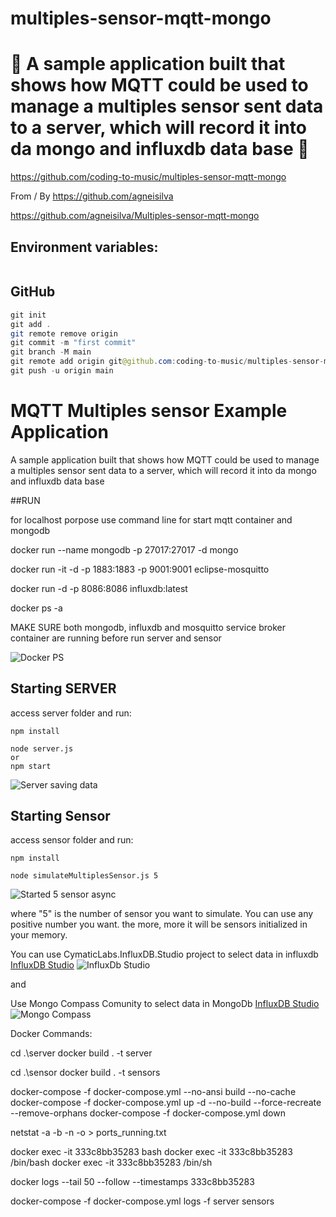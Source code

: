 # multiples-sensor-mqtt-mongo

# 🚀 A sample application built that shows how MQTT could be used to manage a multiples sensor sent data to a server, which will record it into da mongo and influxdb data base 🚀

https://github.com/coding-to-music/multiples-sensor-mqtt-mongo

From / By https://github.com/agneisilva

https://github.com/agneisilva/Multiples-sensor-mqtt-mongo

## Environment variables:

```java

```

## GitHub

```java
git init
git add .
git remote remove origin
git commit -m "first commit"
git branch -M main
git remote add origin git@github.com:coding-to-music/multiples-sensor-mqtt-mongo.git
git push -u origin main
```

# MQTT Multiples sensor Example Application

A sample application built that shows how MQTT could be used to manage a multiples sensor sent data
to a server, which will record it into da mongo and influxdb data base

##RUN

for localhost porpose use command line for start mqtt container and mongodb

docker run --name mongodb -p 27017:27017 -d mongo

docker run -it -d -p 1883:1883 -p 9001:9001 eclipse-mosquitto

docker run -d -p 8086:8086 influxdb:latest

docker ps -a

MAKE SURE both mongodb, influxdb and mosquitto service broker container are running before run server and sensor

![Docker PS](doc/docker_ps.png)

## Starting SERVER

access server folder and run:

```
npm install
```

```
node server.js
or
npm start
```

![Server saving data](doc/server_saved_data.png)

## Starting Sensor

access sensor folder and run:

```
npm install

node simulateMultiplesSensor.js 5
```

![Started 5 sensor async](doc/started_5_sensor.png)

where "5" is the number of sensor you want to simulate. You can use any positive number you want.
the more, more it will be sensors initialized in your memory.

You can use CymaticLabs.InfluxDB.Studio project to select data in influxdb
[InfluxDB Studio](https://github.com/CymaticLabs/InfluxDBStudio)
![InfluxDb Studio](doc/InfluxDBStudio.png)

and

Use Mongo Compass Comunity to select data in MongoDb
[InfluxDB Studio](https://www.mongodb.com/products/compass)
![Mongo Compass](doc/mongoCompass.png)

Docker Commands:

cd .\server
docker build . -t server

cd .\sensor
docker build . -t sensors

docker-compose -f docker-compose.yml --no-ansi build --no-cache
docker-compose -f docker-compose.yml up -d --no-build --force-recreate --remove-orphans
docker-compose -f docker-compose.yml down

netstat -a -b -n -o > ports_running.txt

docker exec -it 333c8bb35283 bash
docker exec -it 333c8bb35283 /bin/bash
docker exec -it 333c8bb35283 /bin/sh

docker logs --tail 50 --follow --timestamps 333c8bb35283

docker-compose -f docker-compose.yml logs -f server sensors
